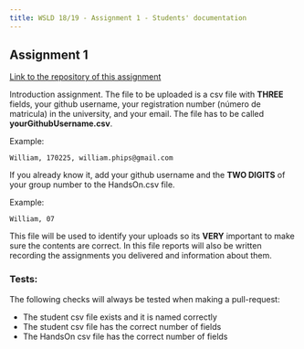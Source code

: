 ```yaml
---
title: WSLD 18/19 - Assignment 1 - Students' documentation
---
```


## Assignment 1

[Link to the repository of this assignment](https://github.com/WebServicesAndLinkedData/Assignment1)

Introduction assignment. The file to be uploaded is a csv file with **THREE** fields, your github username, your registration number (número de matricula) in the university, and your email. The file has to be called **yourGithubUsername.csv**.

Example:
```
William, 170225, william.phips@gmail.com
```

If you already know it, add your github username and the **TWO DIGITS** of your group number to the HandsOn.csv file.

Example:
```
William, 07
```

This file will be used to identify your uploads so its **VERY** important to make sure the contents are correct. In this file reports will also be written recording the assignments you delivered and information about them.

### Tests:
The following checks will always be tested when making a pull-request:
* The student csv file exists and it is named correctly
* The student csv file has the correct number of fields
* The HandsOn csv file has the correct number of fields
